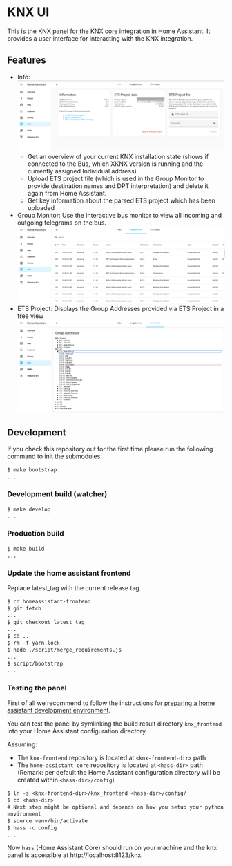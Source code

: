 # KNX UI

This is the KNX panel for the KNX core integration in Home Assistant. It
provides a user interface for interacting with the KNX integration.

## Features

* Info:
  ![Info](./screenshots/info.png?raw=true)
  * Get an overview of your current KNX installation state (shows if connected
    to the Bus, which XKNX version is running and the currently assigned
    Individual address)
  * Upload ETS project file (which is used in the Group Monitor to provide
    destination names and DPT interpretation) and delete it again from Home
    Assistant.
  * Get key information about the parsed ETS project which has been uploaded
* Group Monitor: Use the interactive bus monitor to view all incoming and
  outgoing telegrams on the bus.
  ![Group Monitor](./screenshots/bus_monitor.png?raw=true)
* ETS Project: Displays the Group Addresses provided via ETS Project in a tree view
  ![Project](./screenshots/project.png?raw=true)

## Development

If you check this repository out for the first time please run the following command to init the submodules:

```shell
$ make bootstrap
...
```

### Development build (watcher)

```shell
$ make develop
...
```

### Production build

```shell
$ make build
...
```

### Update the home assistant frontend

Replace latest_tag with the current release tag.

```shell
$ cd homeassistant-frontend
$ git fetch
...
$ git checkout latest_tag
...
$ cd ..
$ rm -f yarn.lock
$ node ./script/merge_requirements.js
...
$ script/bootstrap
...
```

### Testing the panel

First of all we recommend to follow the instructions for
[preparing a home assistant development environment](hassos_dev_env).

You can test the panel by symlinking the build result directory `knx_frontend`
into your Home Assistant configuration directory.

Assuming:

* The `knx-frontend` repository is located at `<knx-frontend-dir>` path
* The `home-assistant-core` repository is located at `<hass-dir>` path (Remark: per default the Home Assistant configuration directory will be created within `<hass-dir>/config`)

```shell
$ ln -s <knx-frontend-dir>/knx_frontend <hass-dir>/config/
$ cd <hass-dir>
# Next step might be optional and depends on how you setup your python environment
$ source venv/bin/activate
$ hass -c config
...
```

Now `hass` (Home Assistant Core) should run on your machine and the knx panel is
accessible at http://localhost:8123/knx.


[hassos_dev_env]: https://developers.home-assistant.io/docs/development_environment/